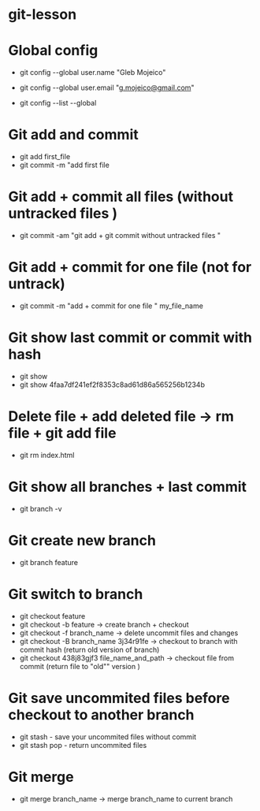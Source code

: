 # git-lesson


# Global config 
- git config --global user.name "Gleb Mojeico" 
- git config --global user.email "g.mojeico@gmail.com"

- git config --list --global




# Git add and commit 

- git add first_file
- git commit -m "add first file



# Git add + commit all files (without untracked files )

- git commit -am "git add + git commit without untracked files "


# Git add + commit for one file (not for untrack)

- git commit -m "add + commit for one file " my_file_name



# Git show last commit or commit with hash 

- git show
- git show 4faa7df241ef2f8353c8ad61d86a565256b1234b


# Delete file + add deleted file  -> rm file + git add file  

- git rm index.html






# Git show all branches + last commit 

- git branch -v 



# Git create new branch 

-  git branch feature

# Git switch to branch 

- git checkout feature
- git checkout -b feature                    -> create branch + checkout 
- git checkout -f branch_name                -> delete uncommit files and changes 
- git checkout -B branch_name 3j34r91fe      -> checkout to branch with commit hash (return old version of branch) 
- git checkout 438j83gjf3 file_name_and_path -> checkout file from commit (return file to "old"" version )




# Git save uncommited files before checkout to another branch 

- git stash - save your uncommited files without commit
- git stash pop - return uncommited files 


# Git merge 

- git merge branch_name -> merge branch_name to current branch








